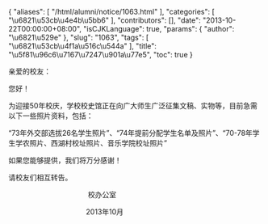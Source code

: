 {
    "aliases": [
        "/html/alumni/notice/1063.html"
    ],
    "categories": [
        "\u6821\u53cb\u4e4b\u5bb6"
    ],
    "contributors": [],
    "date": "2013-10-22T00:00:00+08:00",
    "isCJKLanguage": true,
    "params": {
        "author": "\u6821\u529e"
    },
    "slug": "1063",
    "tags": [
        "\u6821\u53cb\u4f1a\u516c\u544a"
    ],
    "title": "\u5f81\u96c6\u7167\u7247\u901a\u77e5",
    "toc": true
}






亲爱的校友：




您好！




为迎接50年校庆，学校校史馆正在向广大师生广泛征集文稿、实物等，目前急需以下一些照片资料，包括：




“73年外交部选拔26名学生照片”、“74年提前分配学生名单及照片”、“70-78年学生学农照片、西湖村校址照片、音乐学院校址照片”




如果您能够提供，我们将万分感谢！




请校友们相互转告。




  






  






  











                                        校办公室




                                       2013年10月


